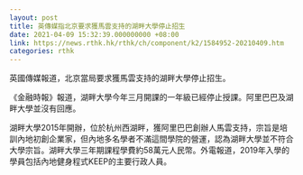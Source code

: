 ```yaml
---
layout: post
title: 英傳媒指北京要求獲馬雲支持的湖畔大學停止招生
date: 2021-04-09 15:32:39.000000000 +08:00
link: https://news.rthk.hk/rthk/ch/component/k2/1584952-20210409.htm
categories: rthk
---
```


英國傳媒報道，北京當局要求獲馬雲支持的湖畔大學停止招生。

《金融時報》報道，湖畔大學今年三月開課的一年級已經停止授課。阿里巴巴及湖畔大學並沒有回應。

湖畔大學2015年開辦，位於杭州西湖畔，獲阿里巴巴創辦人馬雲支持，宗旨是培訓內地初創企業家，但內地多名學者不滿這間學院的營運，認為湖畔大學並不符合大學宗旨。湖畔大學三年期課程學費約58萬元人民幣。外電報道，2019年入學的學員包括內地健身程式KEEP的主要行政人員。

